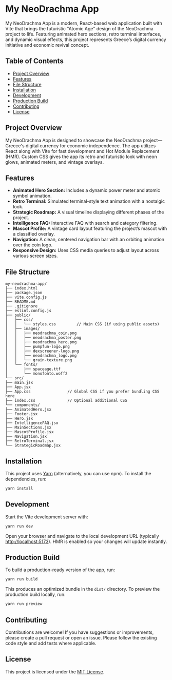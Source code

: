 
# My NeoDrachma App

My NeoDrachma App is a modern, React-based web application built with Vite that brings the futuristic "Atomic Age" design of the NeoDrachma project to life. Featuring animated hero sections, retro terminal interfaces, and dynamic visual effects, this project represents Greece’s digital currency initiative and economic revival concept.

## Table of Contents

- [Project Overview](#project-overview)
- [Features](#features)
- [File Structure](#file-structure)
- [Installation](#installation)
- [Development](#development)
- [Production Build](#production-build)
- [Contributing](#contributing)
- [License](#license)

## Project Overview

My NeoDrachma App is designed to showcase the NeoDrachma project—Greece's digital currency for economic independence. The app utilizes React along with Vite for fast development and Hot Module Replacement (HMR). Custom CSS gives the app its retro and futuristic look with neon glows, animated meters, and vintage overlays.

## Features

- **Animated Hero Section:** Includes a dynamic power meter and atomic symbol animation.
- **Retro Terminal:** Simulated terminal-style text animation with a nostalgic look.
- **Strategic Roadmap:** A visual timeline displaying different phases of the project.
- **Intelligence FAQ:** Interactive FAQ with search and category filtering.
- **Mascot Profile:** A vintage card layout featuring the project’s mascot with a classified overlay.
- **Navigation:** A clean, centered navigation bar with an orbiting animation over the coin logo.
- **Responsive Design:** Uses CSS media queries to adjust layout across various screen sizes.

## File Structure

```
my-neodrachma-app/
├── index.html
├── package.json
├── vite.config.js
├── README.md
├── .gitignore
├── eslint.config.js
├── public/
│   ├── css/
│   │   └── styles.css         // Main CSS (if using public assets)
│   ├── images/
│   │   ├── neodrachma_coin.png
│   │   ├── neodrachma_poster.png
│   │   ├── neodrachma_hero.png
│   │   ├── pumpfun-logo.png
│   │   ├── dexscreener-logo.png
│   │   ├── neodrachma_logo.png
│   │   └── grain-texture.png
│   └── fonts/
│       ├── spaceage.ttf
│       └── monofonto.woff2
└── src/
├── main.jsx
├── App.jsx
├── App.css                // Global CSS if you prefer bundling CSS here
├── index.css              // Optional additional CSS
└── components/
├── AnimatedHero.jsx
├── Footer.jsx
├── Hero.jsx
├── IntelligenceFAQ.jsx
├── MainSections.jsx
├── MascotProfile.jsx
├── Navigation.jsx
├── RetroTerminal.jsx
└── StrategicRoadmap.jsx
```

## Installation

This project uses [Yarn](https://yarnpkg.com/) (alternatively, you can use npm). To install the dependencies, run:

```bash
yarn install
```

## Development

Start the Vite development server with:

```bash
yarn run dev
```

Open your browser and navigate to the local development URL (typically [http://localhost:5173](http://localhost:5173)). HMR is enabled so your changes will update instantly.

## Production Build

To build a production-ready version of the app, run:

```bash
yarn run build
```

This produces an optimized bundle in the `dist/` directory. To preview the production build locally, run:

```bash
yarn run preview
```

## Contributing

Contributions are welcome! If you have suggestions or improvements, please create a pull request or open an issue. Please follow the existing code style and add tests where applicable.

## License

This project is licensed under the [MIT License](LICENSE).